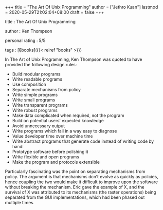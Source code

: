 +++
title = "The Art Of Unix Programming"
author = ["Jethro Kuan"]
lastmod = 2020-05-29T21:02:04+08:00
draft = false
+++

title
: The Art Of Unix Programming

author
: Ken Thompson

personal rating
: 5/5

tags
: [§books]({{< relref "books" >}})

In The Art of Unix Programming, Ken Thompson was quoted to have
provided the following design rules:

- Build modular programs
- Write readable programs
- Use composition
- Separate mechanisms from policy
- Write simple programs
- Write small programs
- Write transparent programs
- Write robust programs
- Make data complicated when required, not the program
- Build on potential users’ expected knowledge
- Avoid unnecessary output
- Write programs which fail in a way easy to diagnose
- Value developer time over machine time
- Write abstract programs that generate code instead of writing code by hand
- Prototype software before polishing it
- Write flexible and open programs
- Make the program and protocols extensible

Particularly fascinating was the point on separating mechanisms from
policy. The argument is that mechanisms don’t evolve as quickly as
policies, hence coupling the two would make it difficult to improve
upon the software without breaking the mechanism. Eric gave the
example of X, and the survival of X was attributed to its mechanisms
(the raster operations) being separated from the GUI implementations,
which had been phased out multiple times.

